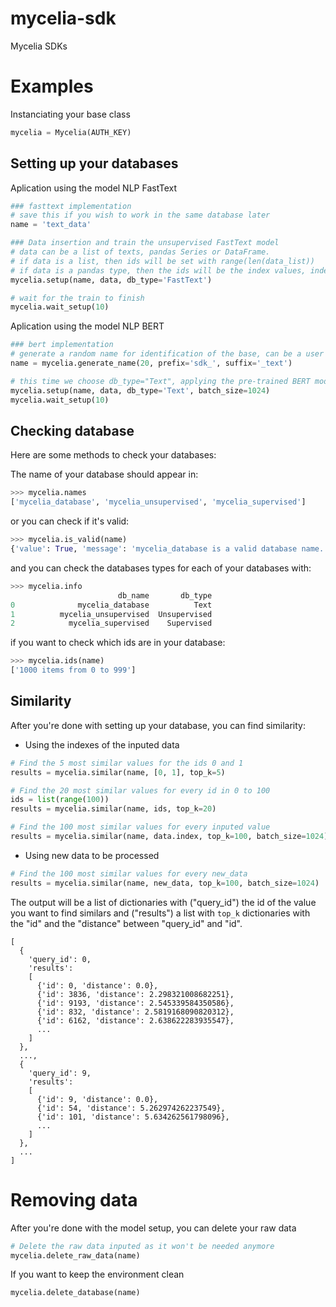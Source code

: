 # mycelia-sdk
Mycelia SDKs

# Examples
Instanciating your base class
```python
mycelia = Mycelia(AUTH_KEY)
```

## Setting up your databases

Aplication using the model NLP FastText
```python
### fasttext implementation
# save this if you wish to work in the same database later
name = 'text_data'

### Data insertion and train the unsupervised FastText model
# data can be a list of texts, pandas Series or DataFrame.
# if data is a list, then ids will be set with range(len(data_list))
# if data is a pandas type, then the ids will be the index values, index must not contain duplicated values
mycelia.setup(name, data, db_type='FastText')

# wait for the train to finish
mycelia.wait_setup(10)
```

Aplication using the model NLP BERT
```python
### bert implementation
# generate a random name for identification of the base, can be a user input
name = mycelia.generate_name(20, prefix='sdk_', suffix='_text')

# this time we choose db_type="Text", applying the pre-trained BERT model
mycelia.setup(name, data, db_type='Text', batch_size=1024)
mycelia.wait_setup(10)
```

## Checking database

Here are some methods to check your databases:

The name of your database should appear in:

```python
>>> mycelia.names
['mycelia_database', 'mycelia_unsupervised', 'mycelia_supervised']
```

or you can check if it's valid:

```python
>>> mycelia.is_valid(name)
{'value': True, 'message': 'mycelia_database is a valid database name.'}
```


and you can check the databases types for each of your databases with:

```python
>>> mycelia.info
                        db_name       db_type
0   		   mycelia_database          Text
1          mycelia_unsupervised  Unsupervised
2            mycelia_supervised    Supervised
```

if you want to check which ids are in your database:

```python
>>> mycelia.ids(name)
['1000 items from 0 to 999']
```

## Similarity
After you're done with setting up your database, you can find similarity:

- Using the indexes of the inputed data
```python
# Find the 5 most similar values for the ids 0 and 1
results = mycelia.similar(name, [0, 1], top_k=5)

# Find the 20 most similar values for every id in 0 to 100
ids = list(range(100))
results = mycelia.similar(name, ids, top_k=20)

# Find the 100 most similar values for every inputed value
results = mycelia.similar(name, data.index, top_k=100, batch_size=1024)
```

- Using new data to be processed
```python
# Find the 100 most similar values for every new_data
results = mycelia.similar(name, new_data, top_k=100, batch_size=1024)
```

The output will be a list of dictionaries with ("query_id") the id of the value you want to find similars and ("results") a list with `top_k` dictionaries with the "id" and the "distance" between "query_id" and "id".
```
[
  {
    'query_id': 0,
    'results': 
    [
      {'id': 0, 'distance': 0.0},
      {'id': 3836, 'distance': 2.298321008682251},
      {'id': 9193, 'distance': 2.545339584350586},
      {'id': 832, 'distance': 2.5819168090820312},
      {'id': 6162, 'distance': 2.638622283935547},
      ...
    ]
  },
  ...,
  {
    'query_id': 9,
    'results': 
    [
      {'id': 9, 'distance': 0.0},
      {'id': 54, 'distance': 5.262974262237549},
      {'id': 101, 'distance': 5.634262561798096},
      ...
    ]
  },
  ...
]
```

# Removing data

After you're done with the model setup, you can delete your raw data
```python
# Delete the raw data inputed as it won't be needed anymore
mycelia.delete_raw_data(name)
```

If you want to keep the environment clean
``` python
mycelia.delete_database(name)
```
